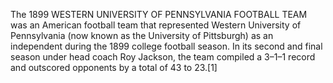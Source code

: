 The 1899 WESTERN UNIVERSITY OF PENNSYLVANIA FOOTBALL TEAM was an American football team that represented Western University of Pennsylvania (now known as the University of Pittsburgh) as an independent during the 1899 college football season. In its second and final season under head coach Roy Jackson, the team compiled a 3–1–1 record and outscored opponents by a total of 43 to 23.[1]

